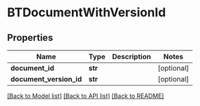 # BTDocumentWithVersionId

## Properties
Name | Type | Description | Notes
------------ | ------------- | ------------- | -------------
**document_id** | **str** |  | [optional] 
**document_version_id** | **str** |  | [optional] 

[[Back to Model list]](../README.md#documentation-for-models) [[Back to API list]](../README.md#documentation-for-api-endpoints) [[Back to README]](../README.md)


